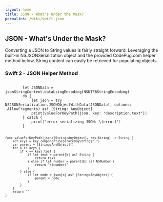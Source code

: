```yaml
---
layout: home
title: JSON - What's Under the Mask?
permalink: /wiki/swift-json
---
```


## JSON - What's Under the Mask?

Converting a JSON to String values is fairly straight forward.  Leveraging the built-in NSJSONSerialization object and the provided CodePug.com helper method below, String content can easily be retrieved for populating objects.

### Swift 2 - JSON Helper Method
<code>
        let JSONData = jsonStringContent.dataUsingEncoding(NSUTF8StringEncoding)
        do {
            let json = try NSJSONSerialization.JSONObjectWithData(JSONData!, options: .AllowFragments) as! [String: AnyObject]
            print(valueForKeyPath(json, key: "description.text"))
        } catch {
            print("error serializing JSON: \(error)")
        }

    func valueForKeyPath(json:[String:AnyObject], key:String) -> String {
        let keys = key.componentsSeparatedByString(".")
        var parent = [String:AnyObject]()
        for k in keys {
            if k == keys.last {
                if let text = parent[k] as? String {
                    return text
                } else if let number = parent[k] as? NSNumber {
                    return "\(number)"
                }
            } else {
                if let node = json[k] as? [String:AnyObject] {
                    parent = node
                }
            }
        }
        return ""
    }
</code>